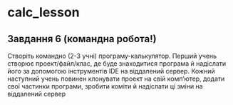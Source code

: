 # calc_lesson

## Завдання 6 (командна робота!)
Створіть командно (2-3 учні) програму-калькулятор. Перший учень створює проект/файл/клас, де буде знаходитися програма й
надіслати його за допомогою інструментів IDE на віддалений сервер. Кожний наступний учень повинен клонувати проект на
свій комп’ютер, додати свої частинки програми, зробити коміти й надіслати ці зміни на віддалений сервер
